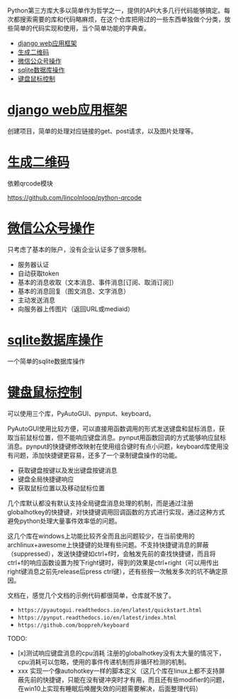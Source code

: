 
Python第三方库大多以简单作为哲学之一，提供的API大多几行代码能够搞定。每次都搜索需要的库和代码略麻烦，在这个仓库把用过的一些东西单独做个分类，放些简单的代码实现和使用，当个简单功能的字典查。


- [django web应用框架](#django-web应用框架)
- [生成二维码](#生成二维码)
- [微信公众号操作](#微信公众号操作)
- [sqlite数据库操作](#sqlite数据库操作)
- [键盘鼠标控制](#键盘鼠标控制)


# [django web应用框架](django_code)

创建项目，简单的处理对应链接的get、post请求，以及图片处理等。


# [生成二维码](qrcode)

依赖qrcode模块

https://github.com/lincolnloop/python-qrcode


# [微信公众号操作](wechat_official_account)

只考虑了基本的账户，没有企业认证多了很多限制。

- 服务器认证
- 自动获取token
- 基本的消息收取（文本消息、事件消息[订阅、取消订阅]）
- 基本的消息回复（图文消息、文字消息）
- 主动发送消息
- 向服务器上传图片（返回URL或mediaid）

# [sqlite数据库操作](sqlite)

一个简单的sqlite数据库操作

# [键盘鼠标控制](keyboard_mouse_control)

可以使用三个库，PyAutoGUI、pynput、keyboard。

PyAutoGUI使用比较方便，可以直接用函数调用的形式发送键盘和鼠标消息，获取当前鼠标位置，但不能响应键盘消息。pynput用函数回调的方式能够响应鼠标消息。pynput的快捷键修改映射在使用组合键时有点小问题，keyboard库使用没有问题，添加快捷键更容易，还多了一个录制键盘操作的功能。

- 获取键盘按键以及发出键盘按键消息
- 键盘全局快捷键响应
- 获取鼠标位置以及移动鼠标位置

几个库默认都没有默认支持全局键盘消息处理的机制，而是通过注册globalhotkey的快捷键，对快捷键调用回调函数的方式进行实现，通过这种方式避免python处理大量事件效率低的问题。

这几个库在windows上功能比较齐全而且出问题较少，在当前使用的archlinux+awesome上快捷键的处理有些问题。不支持快捷键消息的屏蔽（suppressed），发送快捷键如ctrl+f时，会触发先前的查找快捷键，而且将ctrl+f的响应函数设置为按下right键时，得到的效果是ctrl+right（可以用传出right键消息之前先release后press ctrl键），还有些按一次触发多次的坑不确定原因。

文档在，感觉几个文档的示例代码都很简单，仓库就不放了。

- `https://pyautogui.readthedocs.io/en/latest/quickstart.html`
- `https://pynput.readthedocs.io/en/latest/index.html`
- `https://github.com/boppreh/keyboard`

TODO: 

- [x]测试响应键盘消息的cpu消耗  注册的globalhotkey没有太大量的情况下，cpu消耗可以忽略，使用的事件传递机制而非循环检测的机制。
- xxx 实现一个像autohotkey一样的脚本定义（这几个库在linux上都不支持屏蔽先前的快捷键，只能在没有键冲突时才有用，而且还有些modifier的问题，在win10上实现有睡眠后唤醒失效的问题需要解决，后面整理代码）

